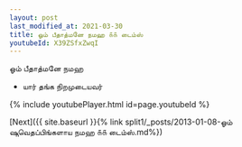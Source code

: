 ```yaml
---
layout: post
last_modified_at: 2021-03-30
title: ஓம் பீதாத்மனே நமஹ ௧௧ டைம்ஸ்
youtubeId: X39ZSfxZwqI
---
```

 
 
 ஓம் பீதாத்மனே நமஹ  
 
 -  யார் தங்க நிறமுடையவர் 
 
  
 
  
 
 
 
 
 
 


{% include youtubePlayer.html id=page.youtubeId %}
 
[Next]({{ site.baseurl }}{% link  split1/_posts/2013-01-08-ஓம் ஷுவெதப்பிங்களாய நமஹ ௧௧ டைம்ஸ்.md%})
 

